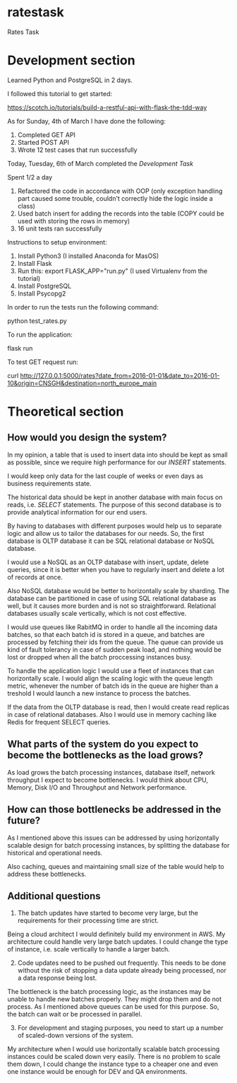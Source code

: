 # ratestask
Rates Task

# Development section

Learned Python and PostgreSQL in 2 days.

I followed this tutorial to get started:

https://scotch.io/tutorials/build-a-restful-api-with-flask-the-tdd-way

As for Sunday, 4th of March I have done the following:
1. Completed GET API
2. Started POST API
3. Wrote 12 test cases that run successfully

Today, Tuesday, 6th of March completed the *Development Task*

Spent 1/2 a day
1. Refactored the code in accordance with OOP (only exception handling part caused some trouble, couldn't correctly hide the logic inside a class)
2. Used batch insert for adding the records into the table (COPY could be used with storing the rows in memory)
3. 16 unit tests ran successfully

Instructions to setup environment:
1. Install Python3 (I installed Anaconda for MasOS)
2. Install Flask
3. Run this: export FLASK_APP="run.py" (I used Virtualenv from the tutorial)
4. Install PostgreSQL
5. Install Psycopg2

In order to run the tests run the following command:

python test_rates.py

To run the application:

flask run

To test GET request run:

curl http://127.0.0.1:5000/rates?date_from=2016-01-01&date_to=2016-01-10&origin=CNSGH&destination=north_europe_main

# Theoretical section

## How would you design the system?

In my opinion, a table that is used to insert data into should be kept as small as possible,
since we require high performance for our *INSERT* statements.

I would keep only data for the last couple of weeks or even days as business requirements state.

The historical data should be kept in another database with main focus on reads, i.e. *SELECT* statements.
The purpose of this second database is to provide analytical information for our end users.

By having to databases with different purposes would help us to separate logic and allow us to tailor the databases for our needs.
So, the first database is OLTP database it can be SQL relational database or NoSQL database.

I would use a NoSQL as an OLTP database with insert, update, delete queries,
since it is better when you have to regularly insert and delete a lot of records at once.

Also NoSQL database would be better to horizontally scale by sharding.
The database can be partitioned in case of using SQL relational database as well, but it causes more burden and is not so straightforward.
Relational databases usually scale vertically, which is not cost effective.

I would use queues like RabitMQ in order to handle all the incoming data batches,
so that each batch id is stored in a queue, and batches are processed by fetching their ids from the queue.
The queue can provide us kind of fault tolerancy in case of sudden peak load,
and nothing would be lost or dropped when all the batch proccessing instances busy.

To handle the application logic I would use a fleet of instances that can horizontally scale.
I would align the scaling logic with the queue length metric, whenever the number of batch ids in the queue are higher
than a treshold I would launch a new instance to process the batches.

If the data from the OLTP database is read, then I would create read replicas in case of relational databases.
Also I would use in memory caching like Redis for frequent SELECT queries.

## What parts of the system do you expect to become the bottlenecks as the load grows?

As load grows the batch processing instances, database itself, network throughput I expect to become bottlenecks.
I would think about CPU, Memory, Disk I/O and Throughput and Network performance.

## How can those bottlenecks be addressed in the future?

As I mentioned above this issues can be addressed by using horizontally scalable design for batch processing instances,
by splitting the database for historical and operational needs.

Also caching, queues and maintaining small size of the table would help to address these bottlenecks.

## Additional questions

1. The batch updates have started to become very large, but the
   requirements for their processing time are strict.

Being a cloud architect I would definitely build my environment in AWS.
My architecture could handle very large batch updates.
I could change the type of instance, i.e. scale vertically to handle a larger batch.


2. Code updates need to be pushed out frequently. This needs to be
   done without the risk of stopping a data update already being
   processed, nor a data response being lost.

The bottleneck is the batch processing logic, as the instances may be unable to handle new batches properly.
They might drop them and do not process.
As I mentioned above queues can be used for this purpose.
So, the batch can wait or be processed in parallel.

3. For development and staging purposes, you need to start up a number
   of scaled-down versions of the system.

My architecture when I would use horizontally scalable batch processing instances could be scaled down very easily.
There is no problem to scale them down, I could change the instance type to a cheaper one and even one instance
would be enough for DEV and QA environments.